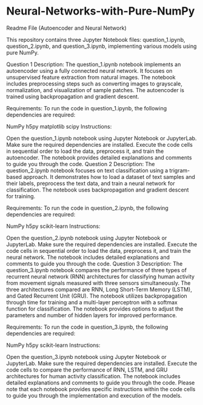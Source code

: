 # Neural-Networks-with-Pure-NumPy


Readme File (Autoencoder and Neural Network)

This repository contains three Jupyter Notebook files: question_1.ipynb, question_2.ipynb, and question_3.ipynb, implementing various models using pure NumPy.

Question 1
Description:
The question_1.ipynb notebook implements an autoencoder using a fully connected neural network. It focuses on unsupervised feature extraction from natural images. The notebook includes preprocessing steps such as converting images to grayscale, normalization, and visualization of sample patches. The autoencoder is trained using backpropagation and gradient descent.

Requirements:
To run the code in question_1.ipynb, the following dependencies are required:

NumPy
h5py
matplotlib
scipy
Instructions:

Open the question_1.ipynb notebook using Jupyter Notebook or JupyterLab.
Make sure the required dependencies are installed.
Execute the code cells in sequential order to load the data, preprocess it, and train the autoencoder.
The notebook provides detailed explanations and comments to guide you through the code.
Question 2
Description:
The question_2.ipynb notebook focuses on text classification using a trigram-based approach. It demonstrates how to load a dataset of text samples and their labels, preprocess the text data, and train a neural network for classification. The notebook uses backpropagation and gradient descent for training.

Requirements:
To run the code in question_2.ipynb, the following dependencies are required:

NumPy
h5py
scikit-learn
Instructions:

Open the question_2.ipynb notebook using Jupyter Notebook or JupyterLab.
Make sure the required dependencies are installed.
Execute the code cells in sequential order to load the data, preprocess it, and train the neural network.
The notebook includes detailed explanations and comments to guide you through the code.
Question 3
Description:
The question_3.ipynb notebook compares the performance of three types of recurrent neural network (RNN) architectures for classifying human activity from movement signals measured with three sensors simultaneously. The three architectures compared are RNN, Long Short-Term Memory (LSTM), and Gated Recurrent Unit (GRU). The notebook utilizes backpropagation through time for training and a multi-layer perceptron with a softmax function for classification. The notebook provides options to adjust the parameters and number of hidden layers for improved performance.

Requirements:
To run the code in question_3.ipynb, the following dependencies are required:

NumPy
h5py
scikit-learn
Instructions:

Open the question_3.ipynb notebook using Jupyter Notebook or JupyterLab.
Make sure the required dependencies are installed.
Execute the code cells to compare the performance of RNN, LSTM, and GRU architectures for human activity classification.
The notebook includes detailed explanations and comments to guide you through the code.
Please note that each notebook provides specific instructions within the code cells to guide you through the implementation and execution of the models.
